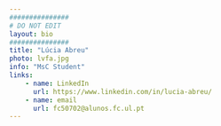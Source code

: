 ```yaml
---
###############
# DO NOT EDIT
layout: bio
###############
title: "Lúcia Abreu"
photo: lvfa.jpg
info: "MsC Student"
links:
    - name: LinkedIn
      url: https://www.linkedin.com/in/lucia-abreu/
    - name: email
      url: fc50702@alunos.fc.ul.pt
---
```


